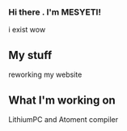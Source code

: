 ### Hi there . I'm MESYETI! 
i exist wow

## My stuff
reworking my website

## What I'm working on
LithiumPC and Atoment compiler
